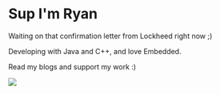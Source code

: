 # Sup I'm Ryan 

Waiting on that confirmation letter from Lockheed right now ;)

Developing with Java and C++, and love Embedded.

Read my blogs and support my work :)

![](https://github-readme-stats.vercel.app/api?username=k1nxx&theme=date_night&hide_border=false&include_all_commits=false&count_private=false)
